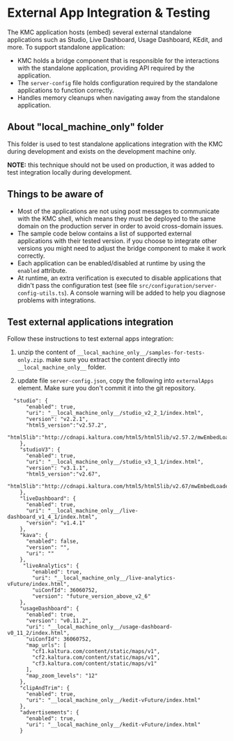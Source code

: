 # External App Integration & Testing
The KMC application hosts (embed) several external standalone applications such as Studio, Live Dashboard, Usage Dashboard, KEdit, and more. To support standalone application:
- KMC holds a bridge component that is responsible for the interactions with the standalone application, providing API required by the application.
- The `server-config` file holds configuration required by the standalone applications to function correctly.
-  Handles memory cleanups when navigating away from the standalone application.

## About "__local_machine_only__" folder
This folder is used to test standalone applications integration with the KMC during development and exists on the development machine only.

**NOTE:** this technique should not be used on production, it was added to test integration locally during development.

## Things to be aware of
- Most of the applications are not using post messages to communicate with the KMC shell, which means they must be deployed to the same domain on the production server in order to avoid cross-domain issues.
- The sample code below contains a list of supported external applications with their tested version. if you choose to integrate other versions you might need to adjust the bridge component to make it work correctly.
- Each application can be enabled/disabled at runtime by using the `enabled` attribute.
- At runtime, an extra verification is executed to disable applications that didn't pass the configuration test (see file `src/configuration/server-config-utils.ts`). A console warning will be added to help you diagnose problems with integrations.

## Test external applications integration
Follow these instructions to test external apps integration:

1. unzip the content of `__local_machine_only__/samples-for-tests-only.zip`. make sure you extract the content directly into `__local_machine_only__` folder.

2. update file `server-config.json`, copy the following into `externalApps` element. Make sure you don't commit it into the git repository.

```
  "studio": {
      "enabled": true,
      "uri": "__local_machine_only__/studio_v2_2_1/index.html",
      "version": "v2.2.1",
      "html5_version":"v2.57.2",
      "html5lib":"http://cdnapi.kaltura.com/html5/html5lib/v2.57.2/mwEmbedLoader.php"
    },
    "studioV3": {
      "enabled": true,
      "uri": "__local_machine_only__/studio_v3_1_1/index.html",
      "version": "v3.1.1",
      "html5_version":"v2.67",
      "html5lib":"http://cdnapi.kaltura.com/html5/html5lib/v2.67/mwEmbedLoader.php"
    },
    "liveDashboard": {
      "enabled": true,
      "uri": "__local_machine_only__/live-dashboard_v1_4_1/index.html",
      "version": "v1.4.1"
    },
    "kava": {
      "enabled": false,
      "version": "",
      "uri": ""
    },
     "liveAnalytics": {
        "enabled": true,
        "uri": "__local_machine_only__/live-analytics-vFuture/index.html",
        "uiConfId": 36060752,
        "version": "future_version_above_v2_6"
    },
    "usageDashboard": {
      "enabled": true,
      "version": "v0.11.2",
      "uri": "__local_machine_only__/usage-dashboard-v0_11_2/index.html",
      "uiConfId": 36060752,
      "map_urls": [
        "cf1.kaltura.com/content/static/maps/v1",
        "cf2.kaltura.com/content/static/maps/v1",
        "cf3.kaltura.com/content/static/maps/v1"
      ],
      "map_zoom_levels": "12"
    },
    "clipAndTrim": {
      "enabled": true,
      "uri": "__local_machine_only__/kedit-vFuture/index.html"
    },
    "advertisements": {
      "enabled": true,
      "uri": "__local_machine_only__/kedit-vFuture/index.html"
    }
```
